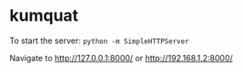 # kumquat


To start the server: `python -m SimpleHTTPServer`

Navigate to http://127.0.0.1:8000/ or http://192.168.1.2:8000/
